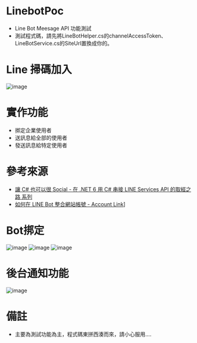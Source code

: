 # LinebotPoc
* Line Bot Meesage API 功能測試
* 測試程式碼，請先將LineBotHelper.cs的channelAccessToken、LineBotService.cs的SiteUrl置換成你的。
# Line 掃碼加入
![image](https://user-images.githubusercontent.com/5724118/201879056-c55a7f46-d8d3-4c28-98d0-8af8d29ca745.png)


# 實作功能
* 挷定企業使用者
* 送訊息給全部的使用者
* 發送訊息給特定使用者

# 參考來源
* [讓 C# 也可以很 Social - 在 .NET 6 用 C# 串接 LINE Services API 的取經之路 系列](https://ithelp.ithome.com.tw/users/20151616/ironman/5866?page=1)
* [如何在 LINE Bot 整合網站帳號 - Account Link](https://ithelp.ithome.com.tw/articles/10229907)]
# Bot挷定
![image](https://user-images.githubusercontent.com/5724118/201878205-7b84b818-1e1f-45c7-bbf5-f9d6ea184715.png)
![image](https://user-images.githubusercontent.com/5724118/201878328-65128a6c-443b-4219-b12a-15edc2c64d90.png)
![image](https://user-images.githubusercontent.com/5724118/201878389-dd2eb21c-6a25-47e2-ac93-6212dcf9dd49.png)


# 後台通知功能
![image](https://user-images.githubusercontent.com/5724118/201876996-435bdef0-bb5d-4070-b45f-1817b34383f1.png)

# 備註
* 主要為測試功能為主，程式碼東拼西湊而來，請小心服用....

